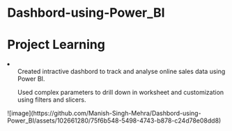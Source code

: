 # Dashbord-using-Power_BI
# Project Learning
<li>
  <ul>Created intractive dashbord to track and analyse online sales data using Power BI.</ul>
  <ul>Used complex parameters to drill down in worksheet and customization using filters and slicers.</ul>
</li>
![image](https://github.com/Manish-Singh-Mehra/Dashbord-using-Power_BI/assets/102661280/75f6b548-5498-4743-b878-c24d78e08dd8)
